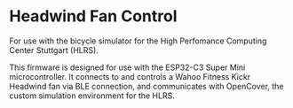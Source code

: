 # Headwind Fan Control
For use with the bicycle simulator for the High Perfomance Computing Center Stuttgart (HLRS).  

This firmware is designed for use with the ESP32-C3 Super Mini microcontroller. It connects to and controls a Wahoo Fitness Kickr Headwind fan via BLE connection, and communicates with OpenCover, the custom simulation environment for the HLRS.
